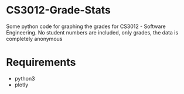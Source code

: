 # CS3012-Grade-Stats
Some python code for graphing the grades for CS3012 - Software Engineering.
No student numbers are included, only grades, the data is completely anonymous

# Requirements
- python3
- plotly
